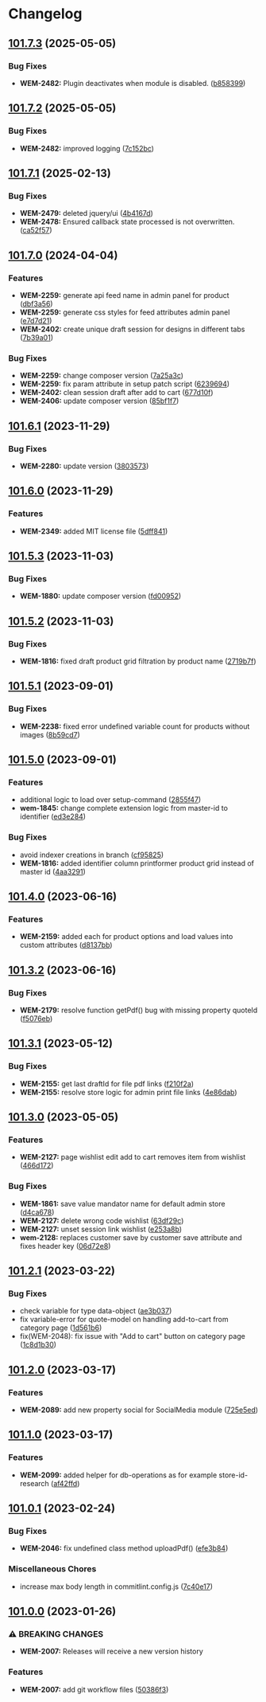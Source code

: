# Changelog

## [101.7.3](https://github.com/risscsolutions/printformer-magento-2/compare/v101.7.2...v101.7.3) (2025-05-05)


### Bug Fixes

* **WEM-2482:** Plugin deactivates when module is disabled. ([b858399](https://github.com/risscsolutions/printformer-magento-2/commit/b858399007b855ffe5c76836e58a15292c73a0f9))

## [101.7.2](https://github.com/risscsolutions/printformer-magento-2/compare/v101.7.1...v101.7.2) (2025-05-05)


### Bug Fixes

* **WEM-2482:** improved logging ([7c152bc](https://github.com/risscsolutions/printformer-magento-2/commit/7c152bcb191abbc17fc32cc5a0ccc8fab780d8c6))

## [101.7.1](https://github.com/risscsolutions/printformer-magento-2/compare/v101.7.0...v101.7.1) (2025-02-13)


### Bug Fixes

* **WEM-2479:** deleted jquery/ui ([4b4167d](https://github.com/risscsolutions/printformer-magento-2/commit/4b4167d5b959c56942d37bb46163548fa0c46008))
* **WEM-2478:** Ensured callback state processed is not overwritten. ([ca52f57](https://github.com/risscsolutions/printformer-magento-2/commit/ca52f57db69a4d6827fee3290e1450ae265a66ef))

## [101.7.0](https://github.com/risscsolutions/printformer-magento-2/compare/v101.6.1...v101.7.0) (2024-04-04)


### Features

* **WEM-2259:** generate api feed name in admin panel for product ([dbf3a56](https://github.com/risscsolutions/printformer-magento-2/commit/dbf3a567f99379c58e90da319636f85c5d249dc3))
* **WEM-2259:** generate css styles for feed attributes admin panel ([e7d7d21](https://github.com/risscsolutions/printformer-magento-2/commit/e7d7d21bc1ec4934b0ed14028f0430b45a5c6f50))
* **WEM-2402:** create unique draft session for designs in different tabs ([7b39a01](https://github.com/risscsolutions/printformer-magento-2/commit/7b39a011d96dca441fc83aa48a3bf869434a341e))


### Bug Fixes

* **WEM-2259:** change composer version ([7a25a3c](https://github.com/risscsolutions/printformer-magento-2/commit/7a25a3c8a6cf620fcf66b46cfb5a2337aa3bf10f))
* **WEM-2259:** fix param attribute in setup patch script ([6239694](https://github.com/risscsolutions/printformer-magento-2/commit/6239694965a12ce188ddd55f5ffb4f5727738309))
* **WEM-2402:** clean session draft after add to cart ([677d10f](https://github.com/risscsolutions/printformer-magento-2/commit/677d10fe4a8a099df0cab7229827ce1b42337a3c))
* **WEM-2406:** update composer version ([85bf1f7](https://github.com/risscsolutions/printformer-magento-2/commit/85bf1f77e7aa2fc01fc9f869e1d51d7b1694fbef))

## [101.6.1](https://github.com/risscsolutions/printformer-magento-2/compare/v101.6.0...v101.6.1) (2023-11-29)


### Bug Fixes

* **WEM-2280:** update version ([3803573](https://github.com/risscsolutions/printformer-magento-2/commit/3803573c828f0867366ee3e62c299d29960820dd))

## [101.6.0](https://github.com/risscsolutions/printformer-magento-2/compare/v101.5.3...v101.6.0) (2023-11-29)


### Features

* **WEM-2349:** added MIT license file ([5dff841](https://github.com/risscsolutions/printformer-magento-2/commit/5dff8416ea7c6fcf51bb497a2233908bb4d3f71e))

## [101.5.3](https://github.com/risscsolutions/printformer-magento-2/compare/v101.5.2...v101.5.3) (2023-11-03)


### Bug Fixes

* **WEM-1880:** update composer version ([fd00952](https://github.com/risscsolutions/printformer-magento-2/commit/fd0095225ba91d0bbe3b8b89903d9f2be717f0a5))

## [101.5.2](https://github.com/risscsolutions/printformer-magento-2/compare/v101.5.1...v101.5.2) (2023-11-03)


### Bug Fixes

* **WEM-1816:** fixed draft product grid filtration by product name ([2719b7f](https://github.com/risscsolutions/printformer-magento-2/commit/2719b7fb19bc51105a2c246dd58be01496819ab2))

## [101.5.1](https://github.com/risscsolutions/printformer-magento-2/compare/v101.5.0...v101.5.1) (2023-09-01)


### Bug Fixes

* **WEM-2238:** fixed error undefined variable count for products without images ([8b59cd7](https://github.com/risscsolutions/printformer-magento-2/commit/8b59cd752fecccc4b1be26b2391c167692613b36))

## [101.5.0](https://github.com/risscsolutions/printformer-magento-2/compare/v101.4.0...v101.5.0) (2023-09-01)


### Features

* additional logic to load over setup-command ([2855f47](https://github.com/risscsolutions/printformer-magento-2/commit/2855f47085d19503634abcf718132ea59647b197))
* **wem-1845:** change complete extension logic from master-id to identifier ([ed3e284](https://github.com/risscsolutions/printformer-magento-2/commit/ed3e284fa7864fcc606694427fdc471e65291ce6))


### Bug Fixes

* avoid indexer creations in branch ([cf95825](https://github.com/risscsolutions/printformer-magento-2/commit/cf95825b05b0c280824fc0768320b1c4e2b26c58))
* **WEM-1816:** added identifier column printformer product grid instead of master id ([4aa3291](https://github.com/risscsolutions/printformer-magento-2/commit/4aa329117220faab714398c4e76d1939eb2afccc))

## [101.4.0](https://github.com/risscsolutions/printformer-magento-2/compare/v101.3.2...v101.4.0) (2023-06-16)


### Features

* **WEM-2159:** added each for product options and load values into custom attributes ([d8137bb](https://github.com/risscsolutions/printformer-magento-2/commit/d8137bb46a9bd2d205570bf8213d92af0afb6c20))

## [101.3.2](https://github.com/risscsolutions/printformer-magento-2/compare/v101.3.1...v101.3.2) (2023-06-16)


### Bug Fixes

* **WEM-2179:** resolve function getPdf() bug with missing property quoteId ([f5076eb](https://github.com/risscsolutions/printformer-magento-2/commit/f5076ebc0564de39bed859c71e86ed7eb6f1c847))

## [101.3.1](https://github.com/risscsolutions/printformer-magento-2/compare/v101.3.0...v101.3.1) (2023-05-12)


### Bug Fixes

* **WEM-2155:** get last draftId for file pdf links ([f210f2a](https://github.com/risscsolutions/printformer-magento-2/commit/f210f2ac44b1dc52e6fe4012c4ac17c979e14d37))
* **WEM-2155:** resolve store logic for admin print file links ([4e86dab](https://github.com/risscsolutions/printformer-magento-2/commit/4e86dab410b04e45c29c6ed95cdb4b54b2067583))

## [101.3.0](https://github.com/risscsolutions/printformer-magento-2/compare/v101.2.1...v101.3.0) (2023-05-05)


### Features

* **WEM-2127:** page wishlist edit add to cart removes item from wishlist ([466d172](https://github.com/risscsolutions/printformer-magento-2/commit/466d1720a24acc95592718024698e1d636e827dc))


### Bug Fixes

* **WEM-1861:** save value mandator name for default admin store ([d4ca678](https://github.com/risscsolutions/printformer-magento-2/commit/d4ca6789c9b6360d0613fbe3185eb770ccb76905))
* **WEM-2127:** delete wrong code wishlist ([63df29c](https://github.com/risscsolutions/printformer-magento-2/commit/63df29c98768963049e46a40de41db0dd49bbb2e))
* **WEM-2127:** unset session link wishlist ([e253a8b](https://github.com/risscsolutions/printformer-magento-2/commit/e253a8b9b69a6291ff0356206f5653a0434c8211))
* **wem-2128:** replaces customer save by customer save attribute and fixes header key ([06d72e8](https://github.com/risscsolutions/printformer-magento-2/commit/06d72e8ff3e9beb70d915affdd77bd56acdf7a77))

## [101.2.1](https://github.com/risscsolutions/printformer-magento-2/compare/v101.2.0...v101.2.1) (2023-03-22)


### Bug Fixes

* check variable for type data-object ([ae3b037](https://github.com/risscsolutions/printformer-magento-2/commit/ae3b0375c9af3555308b70d1f69ec6621130c084))
* fix variable-error for quote-model on handling add-to-cart from category page ([1d561b6](https://github.com/risscsolutions/printformer-magento-2/commit/1d561b674d7225b12f09178f1c39177271e12bbb))
* fix(WEM-2048): fix issue with "Add to cart" button on category page ([1c8d1b30](https://github.com/risscsolutions/printformer-magento-2/commit/1c8d1b30))

## [101.2.0](https://github.com/risscsolutions/printformer-magento-2/compare/v101.1.0...v101.2.0) (2023-03-17)


### Features

* **WEM-2089:** add new property social for SocialMedia module ([725e5ed](https://github.com/risscsolutions/printformer-magento-2/commit/725e5ed8cb6fc0a5c0c48234f671b2fdb9e3137e))

## [101.1.0](https://github.com/risscsolutions/printformer-magento-2/compare/v101.0.1...v101.1.0) (2023-03-17)


### Features

* **WEM-2099:** added helper for db-operations as for example store-id-research ([af42ffd](https://github.com/risscsolutions/printformer-magento-2/commit/af42ffd286a7ab27bb9a21f89ce8acf674599c6f))

## [101.0.1](https://github.com/risscsolutions/printformer-magento-2/compare/v101.0.0...v101.0.1) (2023-02-24)


### Bug Fixes

* **WEM-2046:** fix undefined class method uploadPdf() ([efe3b84](https://github.com/risscsolutions/printformer-magento-2/commit/efe3b8432b6c5bbe80a8e42a77efdcac7f1a76e9))


### Miscellaneous Chores

* increase max body length in commitlint.config.js ([7c40e17](https://github.com/risscsolutions/printformer-magento-2/commit/7c40e1760006acd5e1075dc30640639bc61b2a2b))

## [101.0.0](https://github.com/risscsolutions/printformer-magento-2/compare/100.9.5...v101.0.0) (2023-01-26)


### ⚠ BREAKING CHANGES

* **WEM-2007:** Releases will receive a new version history

### Features

* **WEM-2007:** add git workflow files ([50386f3](https://github.com/risscsolutions/printformer-magento-2/commit/50386f39227868890c7419ecaf99941ceba00a6f))

